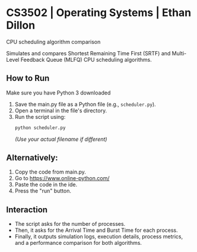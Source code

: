 # CS3502 | Operating Systems | Ethan Dillon
CPU scheduling algorithm comparison

Simulates and compares Shortest Remaining Time First (SRTF) and  Multi-Level Feedback Queue (MLFQ) CPU scheduling algorithms.


## How to Run
Make sure you have Python 3 downloaded

1.  Save the main.py file as a Python file (e.g., `scheduler.py`).
2.  Open a terminal in the file's directory.
3.  Run the script using:
    ```bash
    python scheduler.py
    ```
    *(Use your actual filename if different)*

## Alternatively: 

1. Copy the code from main.py.
2. Go to https://www.online-python.com/
3. Paste the code in the ide.
4. Press the "run" button.

## Interaction

* The script asks for the number of processes.
* Then, it asks for the Arrival Time and Burst Time for each process.
* Finally, it outputs simulation logs, execution details, process metrics, and a performance comparison for both algorithms.
